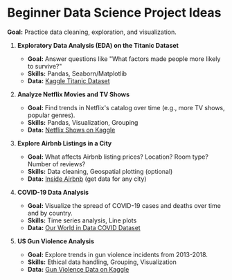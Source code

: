 # Beginner Data Science Project Ideas

**Goal:** Practice data cleaning, exploration, and visualization.

1.  **Exploratory Data Analysis (EDA) on the Titanic Dataset**
    *   **Goal:** Answer questions like "What factors made people more likely to survive?"
    *   **Skills:** Pandas, Seaborn/Matplotlib
    *   **Data:** [Kaggle Titanic Dataset](https://www.kaggle.com/c/titanic/data)

2.  **Analyze Netflix Movies and TV Shows**
    *   **Goal:** Find trends in Netflix's catalog over time (e.g., more TV shows, popular genres).
    *   **Skills:** Pandas, Visualization, Grouping
    *   **Data:** [Netflix Shows on Kaggle](https://www.kaggle.com/datasets/shivamb/netflix-shows)

3.  **Explore Airbnb Listings in a City**
    *   **Goal:** What affects Airbnb listing prices? Location? Room type? Number of reviews?
    *   **Skills:** Data cleaning, Geospatial plotting (optional)
    *   **Data:** [Inside Airbnb](http://insideairbnb.com/get-the-data/) (get data for any city)

4.  **COVID-19 Data Analysis**
    *   **Goal:** Visualize the spread of COVID-19 cases and deaths over time and by country.
    *   **Skills:** Time series analysis, Line plots
    *   **Data:** [Our World in Data COVID Dataset](https://github.com/owid/covid-19-data/tree/master/public/data)

5.  **US Gun Violence Analysis**
    *   **Goal:** Explore trends in gun violence incidents from 2013-2018.
    *   **Skills:** Ethical data handling, Grouping, Visualization
    *   **Data:** [Gun Violence Data on Kaggle](https://www.kaggle.com/datasets/jameslko/gun-violence-data)
